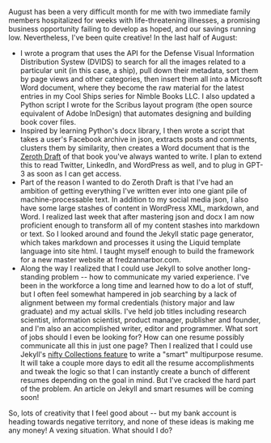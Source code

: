 August has been a very difficult month for me with two immediate family members hospitalized for weeks with life-threatening illnesses, a promising business opportunity failing to develop as hoped, and our savings running low. Nevertheless, I've been quite creative! In the last half of August:
- I wrote a program that uses the API for the Defense Visual Information Distribution Systew (DVIDS) to search for all the images related to a particular unit (in this case, a ship), pull down their metadata, sort them by page views and other categories, then insert them all into a Microsoft Word document, where they become the raw material for the latest entries in my Cool Ships series for Nimble Books LLC.  I also updated a Python script I wrote for the Scribus layout program (the open source equivalent of Adobe InDesign) that automates designing and building book cover files.
- Inspired by learning Python's docx library, I then wrote a script that takes a user's Facebook archive in json, extracts posts and comments, clusters them by similarity, then creates a Word document that is the [Zeroth Draft](http://www.zerothdraft.com) of that book you've always wanted to write.  I plan to extend this to read Twitter, LinkedIn, and WordPress as well, and to plug in GPT-3 as soon as I can get access.
- Part of the reason I wanted to do Zeroth Draft is that I've had an ambition of getting everything I've written ever into one giant pile of machine-processable text. In addition to my social media json, I also have some large stashes of content in WordPress XML, markdown, and Word. I realized last week that after mastering json and docx I am now proficient enough to transform all of my content stashes into markdown or text. So I looked around and found the Jekyll static page generator, which takes markdown and processes it using the Liquid template language into site html.  I taught myself enough to build the framework for a new master website at fredzannarbor.com.
- Along the way I realized that I could use Jekyll to solve another long-standing problem -- how to communicate my varied experience.  I've been in the workforce a long time and learned how to do a lot of stuff, but I often feel somewhat hampered in job searching by a lack of alignment between my formal credentials (history major and law graduate) and my actual skills.  I've held job titles including research scientist, information scientist, product manager, publisher and founder, and I'm also an accomplished writer, editor and programmer. What sort of jobs should I even be looking for?  How can one resume possibly communicate all this in just one page?  Then I realized that I could use Jekyll's [nifty Collections feature](https://jekyllrb.com/docs/collections/) to write a "smart" multipurpose resume.  It will take a couple more days to edit all the resume accomplishments and tweak the logic so that I can instantly create a bunch of different resumes depending on the goal in mind.  But I've cracked the hard part of the problem.  An article on Jekyll and smart resumes will be coming soon!

So, lots of creativity that I feel good about -- but my bank account is heading towards negative territory, and none of these ideas is making me any money!  A vexing situation.  What should I do?